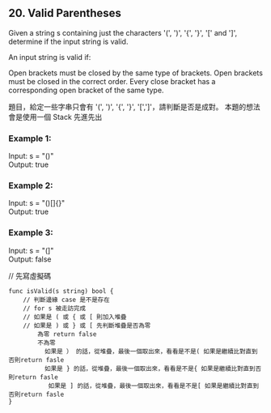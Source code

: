 ## 20. Valid Parentheses

Given a string s containing just the characters '(', ')', '{', '}', '[' and ']', determine if the input string is valid.

An input string is valid if:

Open brackets must be closed by the same type of brackets.
Open brackets must be closed in the correct order.
Every close bracket has a corresponding open bracket of the same type.

題目，給定一些字串只會有 '(', ')', '{', '}', '[',']'，請判斷是否是成對。
本題的想法會是使用一個 Stack 先進先出


### Example 1:

Input: s = "()" <br>
Output: true 


### Example 2:

Input: s = "()[]{}"<br>
Output: true


### Example 3:

Input: s = "(]" <br>
Output: false

// 先寫虛擬碼
```golan
func isValid(s string) bool { 
    // 判斷邊緣 case 是不是存在
    // for s 被走訪完成
    // 如果是 ( 或 { 或 [ 則加入堆疊
    // 如果是 ) 或 } 或 [ 先判斷堆疊是否為零
        為零 return false
        不為零
          如果是 ） 的話，從堆疊，最後一個取出來，看看是不是( 如果是繼續比對直到否則return fasle
          如果是 } 的話，從堆疊，最後一個取出來，看看是不是{ 如果是繼續比對直到否則return fasle
           如果是 ] 的話，從堆疊，最後一個取出來，看看是不是[ 如果是繼續比對直到否則return fasle
}
```
